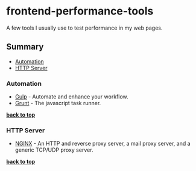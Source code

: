 frontend-performance-tools
==============

A few tools I usually use to test performance in my web pages.

## Summary

- [Automation](#automation)
- [HTTP Server](#http-server)

### Automation

- [Gulp](http://gulpjs.com/) - Automate and enhance your workflow.
- [Grunt](https://gruntjs.com/) - The javascript task runner.

**[back to top](#summary)**

### HTTP Server

- [NGINX](https://nginx.org/en/) - An HTTP and reverse proxy server, a mail proxy server, and a generic TCP/UDP proxy server.

**[back to top](#summary)**
